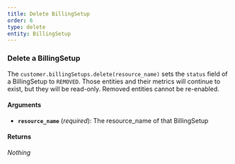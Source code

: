 ```yaml
---
title: Delete BillingSetup
order: 6
type: delete
entity: BillingSetup
---
```


### Delete a BillingSetup

The `customer.billingSetups.delete(resource_name)` sets the `status` field of a BillingSetup to `REMOVED`. Those entities and their metrics will continue to exist, but they will be read-only. Removed entities cannot be re-enabled.

#### Arguments

- **`resource_name`** (_required_): The resource_name of that BillingSetup

#### Returns

_Nothing_
